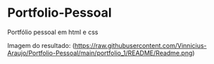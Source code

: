 # Portfolio-Pessoal
Portfólio pessoal em html e css
 
 Imagem  do resultado:
(https://raw.githubusercontent.com/Vinnicius-Araujo/Portfolio-Pessoal/main/portfolio_1/README/Readme.png)
